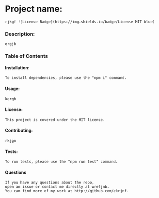 

  # Project name:
    rjkgf ![License Badge](https://img.shields.io/badge/License-MIT-blue)

  ### Description:
    ergjb

  ### Table of Contents

  #### Installation:
    To install dependencies, please use the "npm i" command.

  #### Usage:
    kergb

  #### License: 
    This project is covered under the MIT license.

  #### Contributing:
    rkjgn

  #### Tests:
    To run tests, please use the "npm run test" command.

  #### Questions 
    If you have any questions about the repo,
    open an issue or contact me directly at wrefjnb. 
    You can find more of my work at http://github.com/ekrjnf.
    